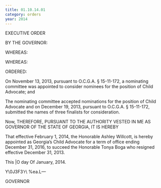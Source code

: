 ```yaml
---
title: 01.10.14.01
category: orders
year: 2014
---
```

 

EXECUTIVE ORDER

BY THE GOVERNOR:

WHEREAS:

WHEREAS:

ORDERED:

On November 13, 2013, pursuant to O.C.G.A. § 15-11-172, a
nominating committee was appointed to consider nominees
for the position of Child Advocate; and

The nominating committee accepted nominations for the
position of Child Advocate and on December 19, 2013,
pursuant to O.C.G.A. § 15-11-172, submitted the names of
three finalists for consideration.

Now, THEREFORE, PURSUANT TO THE AUTHORITY VESTED
IN ME AS GOVERNOR OF THE STATE OF GEORGIA, IT IS
HEREBY

That effective February 1, 2014, the Honorable Ashley
Willcott, is hereby appointed as Georgia’s Child Advocate for
a term of office ending December 31, 2016, to succeed the
Honorable Tonya Boga who resigned effective December 31,
2013.

This |O day Of January, 2014.

Y\0J3F3‘r\ %ea.L—

GOVERNOR


